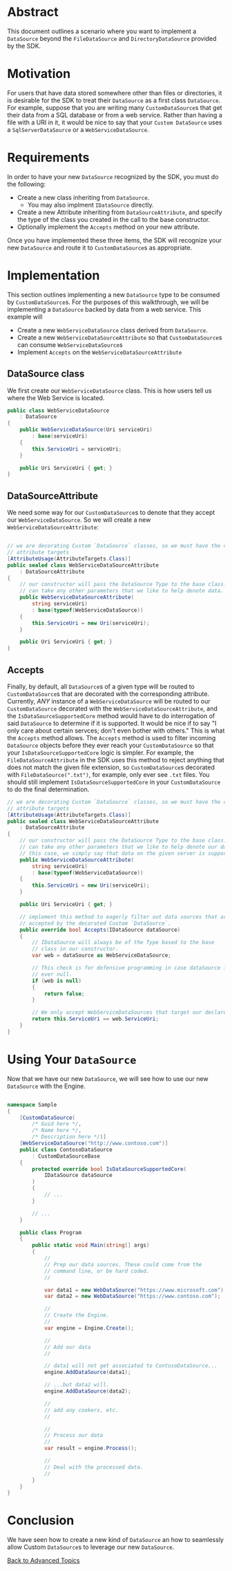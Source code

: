 # Abstract

This document outlines a scenario where you want to implement a `DataSource`
beyond the `FileDataSource` and `DirectoryDataSource` provided by the SDK.

# Motivation

For users that have data stored somewhere other than files or directories, it is
desirable for the SDK to treat their `DataSource` as a first class `DataSource`.
For example, suppose that you are writing many `CustomDataSource`s that get
their data from a SQL database or from a web service. Rather than having a file
with a URI in it, it would be nice to say that your `Custom DataSource` uses a 
`SqlServerDataSource` or a `WebServiceDataSource`.

# Requirements

In order to have your new `DataSource` recognized by the SDK, you must do the
following:

- Create a new class inheriting from `DataSource`.
    - You may also implment `IDataSource` directly.
- Create a new Attribute inheriting from `DataSourceAttribute`, and specify the
  type of the class you created in the call to the base constructor.
- Optionally implement the `Accepts` method on your new attribute.

Once you have implemented these three items, the SDK will recognize your new
`DataSource` and route it to `CustomDataSource`s as appropriate.

# Implementation

This section outlines implementing a new `DataSource` type to be
consumed by `CustomDataSource`s. For the purposes of this walkthrough, we will
be implementing a `DataSource` backed by data from a web service. This example will
- Create a new `WebServiceDataSource` class derived from `DataSource`.
- Create a new `WebServiceDataSourceAttribute` so that `CustomDataSource`s
  can consume `WebServiceDataSource`s
- Implement `Accepts` on the `WebServiceDataSourceAttribute`

## DataSource class

We first create our `WebServiceDataSource` class. This is how users tell us where the
Web Service is located.

````cs
public class WebServiceDataSource
    : DataSource
{
    public WebServiceDataSource(Uri serviceUri)
        : base(serviceUri)
    {
        this.ServiceUri = serviceUri;
    }

    public Uri ServiceUri { get; }
}
````

## DataSourceAttribute

We need some way for our `CustomDataSource`s to denote that they accept our
`WebServiceDataSource`. So we will create a new `WebServiceDataSourceAttribute`:

````cs

// we are decorating Custom `DataSource` classes, so we must have the correct
// attribute targets
[AttributeUsage(AttributeTargets.Class)]
public sealed class WebServiceDataSourceAttribute
    : DataSourceAttribute
{
    // our constructor will pass the DataSource Type to the base class. We
    // can take any other parameters that we like to help denote data.
    public WebServiceDataSourceAttribute(
        string serviceUri)
        : base(typeof(WebServiceDataSource))
    {
        this.ServiceUri = new Uri(serviceUri);
    }

    public Uri ServiceUri { get; }
}
````

## Accepts

Finally, by default, all `DataSource`s of a given type will be routed to 
`CustomDataSource`s that are decorated with the corresponding attribute. Currently,
_ANY_ instance of a `WebServiceDataSource` will be routed to our `CustomDataSource`
decorated with the `WebServiceDataSourceAttribute`, and the `IsDataSourceSupportedCore`
method would have to do interrogation of said `DataSource` to determine if it is supported.
It would be nice if to say "I only care about certain servces; don't even bother
with others." This is what the `Accepts` method allows. The `Accepts` method is used
to filter incoming `DataSource` objects before they ever reach your `CustomDataSource`
so that your `IsDataSourceSupportedCore` logic is simpler. For example, the `FileDataSourceAttribute`
in the SDK uses this method to reject anything that does not match the given
file extension, so `CustomDataSource`s decorated with `FileDataSource(".txt")`, for
example, only ever see `.txt` files. You should still implement
`IsDataSourceSupportedCore` in your `CustomDataSource` to do the final determination.

````cs
// we are decorating Custom `DataSource` classes, so we must have the correct
// attribute targets
[AttributeUsage(AttributeTargets.Class)]
public sealed class WebServiceDataSourceAttribute
    : DataSourceAttribute
{
    // our constructor will pass the DataSource Type to the base class. We
    // can take any other parameters that we like to help denote our data. In
    // this case, we simply say that data on the given server is supported.
    public WebServiceDataSourceAttribute(
        string serviceUri)
        : base(typeof(WebServiceDataSource))
    {
        this.ServiceUri = new Uri(serviceUri);
    }

    public Uri ServiceUri { get; }

    // implement this method to eagerly filter out data sources that are not
    // accepted by the decorated Custom `DataSource`.
    public override bool Accepts(IDataSource dataSource)
    {
        // IDataSource will always be of the Type based to the base
        // class in our constructor.
        var web = dataSource as WebServiceDataSource;

        // This check is for defensive programming in case dataSource is
        // ever null.
        if (web is null)
        {
            return false;
        }

        // We only accept WebServiceDataSources that target our declared service.
        return this.ServiceUri == web.ServiceUri;
    } 
}
````

# Using Your `DataSource` 

Now that we have our new `DataSource`, we will see how to use our new `DataSource`
with the Engine.

````cs

namespace Sample
{
    [CustomDataSource(
        /* Guid here */,
        /* Name here */,
        /* Description here */)]
    [WebServiceDataSource("http://www.contoso.com")]
    public class ContosoDataSource
        : CustomDataSourceBase
    {
        protected override bool IsDataSourceSupportedCore(
            IDataSource dataSource
        )
        {
            // ...
        }

        // ...
    }

    public class Program
    {
        public static void Main(string[] args)
        {
            //
            // Prep our data sources. These could come from the
            // command line, or be hard coded.
            //

            var data1 = new WebDataSource("https://www.microsoft.com");
            var data2 = new WebDataSource("https://www.contoso.com");

            //
            // Create the Engine.
            //
            var engine = Engine.Create();

            //
            // Add our data
            //

            // data1 will not get associated to ContosoDataSource...
            engine.AddDataSource(data1);

            // ...but data2 will.
            engine.AddDataSource(data2);

            //
            // add any cookers, etc.
            //

            //
            // Process our data
            //
            var result = engine.Process();

            //
            // Deal with the processed data.
            //
        }
    }
}

````

# Conclusion

We have seen how to create a new kind of `DataSource` an how to seamlessly
allow Custom `DataSource`s to leverage our new `DataSource`.

[Back to Advanced Topics](Overview.md)
